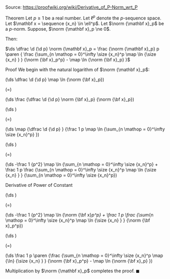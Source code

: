 # 

Source: https://proofwiki.org/wiki/Derivative_of_P-Norm_wrt_P

Theorem
Let $p \ge 1$ be a real number.
Let $\ell^p$ denote the $p$-sequence space.
Let $\mathbf x = \sequence {x_n} \in \ell^p$.
Let $\norm {\mathbf x}_p$ be a $p$-norm.
Suppose, $\norm {\mathbf x}_p \ne 0$.

Then:

$\ds \dfrac \d {\d p} \norm {\mathbf x}_p = \frac {\norm {\mathbf x}_p} p \paren { \frac {\sum_{n \mathop = 0}^\infty \size {x_n}^p \map \ln {\size {x_n} } } {\norm {\bf x}_p^p} - \map \ln {\norm {\bf x}_p} }$


Proof
We begin with the natural logarithm of $\norm {\mathbf x}_p$:














\(\ds \dfrac \d {\d p} \map \ln {\norm {\bf x}_p}\)

\(=\)







\(\ds \frac {\dfrac \d {\d p} \norm {\bf x}_p} {\norm {\bf x}_p}\)




















\(\ds \)

\(=\)







\(\ds \map {\dfrac \d {\d p} } {\frac 1 p \map \ln {\sum_{n \mathop = 0}^\infty \size {x_n}^p} }\)




















\(\ds \)

\(=\)







\(\ds -\frac 1 {p^2} \map \ln {\sum_{n \mathop = 0}^\infty \size {x_n}^p} + \frac 1 p \frac {\sum_{n \mathop = 0}^\infty \size {x_n}^p \map \ln {\size {x_n} } } {\sum_{n \mathop = 0}^\infty \size {x_n}^p}\)





Derivative of Power of Constant














\(\ds \)

\(=\)







\(\ds -\frac 1 {p^2} \map \ln {\norm {\bf x}_p^p} + \frac 1 p \frac {\sum_{n \mathop = 0}^\infty \size {x_n}^p \map \ln {\size {x_n} } } {\norm {\bf x}_p^p}\)




















\(\ds \)

\(=\)







\(\ds \frac 1 p \paren {\frac {\sum_{n \mathop = 0}^\infty \size {x_n}^p \map {\ln} {\size {x_n} } } {\norm {\bf x}_p^p} - \map \ln {\norm {\bf x}_p} }\)









Multiplication by $\norm {\mathbf x}_p$ completes the proof.
$\blacksquare$





